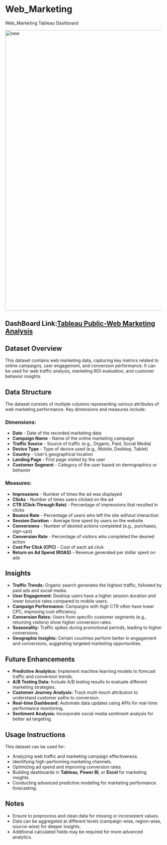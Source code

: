 # Web_Marketing
Web_Marketing Tableau Dashboard

<img width="900" alt="new" src="https://github.com/user-attachments/assets/3db938f3-2478-419d-a921-ed7bf2330ef8" />

## DashBoard Link:[Tableau Public-Web Marketing Analysis](https://public.tableau.com/app/profile/sharayu.ukirde/viz/WebMarketing_17382316243500/PAGESDASHBOARD?publish=yes)

## Dataset Overview
This dataset contains web marketing data, capturing key metrics related to online campaigns, user engagement, and conversion performance. It can be used for web traffic analysis, marketing ROI evaluation, and customer behavior insights.
## Data Structure
The dataset consists of multiple columns representing various attributes of web marketing performance. Key dimensions and measures include:

### Dimensions:
- **Date** - Date of the recorded marketing data
- **Campaign Name** - Name of the online marketing campaign
- **Traffic Source** - Source of traffic (e.g., Organic, Paid, Social Media)
- **Device Type** - Type of device used (e.g., Mobile, Desktop, Tablet)
- **Country** - User’s geographical location
- **Landing Page** - First page visited by the user
- **Customer Segment** - Category of the user based on demographics or behavior

### Measures:
- **Impressions** - Number of times the ad was displayed
- **Clicks** - Number of times users clicked on the ad
- **CTR (Click-Through Rate)** - Percentage of impressions that resulted in clicks
- **Bounce Rate** - Percentage of users who left the site without interaction
- **Session Duration** - Average time spent by users on the website
- **Conversions** - Number of desired actions completed (e.g., purchases, sign-ups)
- **Conversion Rate** - Percentage of visitors who completed the desired action
- **Cost Per Click (CPC)** - Cost of each ad click
- **Return on Ad Spend (ROAS)** - Revenue generated per dollar spent on ads

## Insights
- **Traffic Trends:** Organic search generates the highest traffic, followed by paid ads and social media.
- **User Engagement:** Desktop users have a higher session duration and lower bounce rates compared to mobile users.
- **Campaign Performance:** Campaigns with high CTR often have lower CPC, improving cost efficiency.
- **Conversion Rates:** Users from specific customer segments (e.g., returning visitors) show higher conversion rates.
- **Seasonality:** Traffic spikes during promotional periods, leading to higher conversions.
- **Geographic Insights:** Certain countries perform better in engagement and conversions, suggesting targeted marketing opportunities.

## Future Enhancements
- **Predictive Analytics:** Implement machine learning models to forecast traffic and conversion trends.
- **A/B Testing Data:** Include A/B testing results to evaluate different marketing strategies.
- **Customer Journey Analysis:** Track multi-touch attribution to understand customer paths to conversion.
- **Real-time Dashboard:** Automate data updates using APIs for real-time performance monitoring.
- **Sentiment Analysis:** Incorporate social media sentiment analysis for better ad targeting.

## Usage Instructions
This dataset can be used for:
- Analyzing web traffic and marketing campaign effectiveness.
- Identifying high-performing marketing channels.
- Optimizing ad spend and improving conversion rates.
- Building dashboards in **Tableau**, **Power BI**, or **Excel** for marketing insights.
- Conducting advanced predictive modeling for marketing performance forecasting.

## Notes
- Ensure to preprocess and clean data for missing or inconsistent values.
- Data can be aggregated at different levels (campaign-wise, region-wise, source-wise) for deeper insights.
- Additional calculated fields may be required for more advanced analytics.

